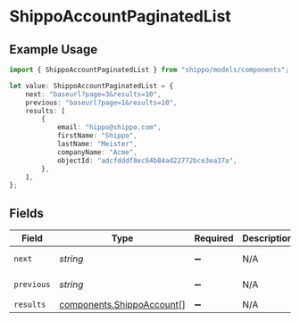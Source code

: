 # ShippoAccountPaginatedList

## Example Usage

```typescript
import { ShippoAccountPaginatedList } from "shippo/models/components";

let value: ShippoAccountPaginatedList = {
    next: "baseurl?page=3&results=10",
    previous: "baseurl?page=1&results=10",
    results: [
        {
            email: "hippo@shippo.com",
            firstName: "Shippo",
            lastName: "Meister",
            companyName: "Acme",
            objectId: "adcfdddf8ec64b84ad22772bce3ea37a",
        },
    ],
};
```

## Fields

| Field                                                                  | Type                                                                   | Required                                                               | Description                                                            | Example                                                                |
| ---------------------------------------------------------------------- | ---------------------------------------------------------------------- | ---------------------------------------------------------------------- | ---------------------------------------------------------------------- | ---------------------------------------------------------------------- |
| `next`                                                                 | *string*                                                               | :heavy_minus_sign:                                                     | N/A                                                                    | baseurl?page=3&results=10                                              |
| `previous`                                                             | *string*                                                               | :heavy_minus_sign:                                                     | N/A                                                                    | baseurl?page=1&results=10                                              |
| `results`                                                              | [components.ShippoAccount](../../models/components/shippoaccount.md)[] | :heavy_minus_sign:                                                     | N/A                                                                    |                                                                        |